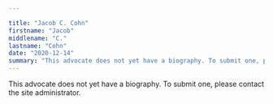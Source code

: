 ```yaml
---

title: "Jacob C. Cohn"
firstname: "Jacob"
middlename: "C."
lastname: "Cohn"
date: "2020-12-14"
summary: "This advocate does not yet have a biography. To submit one, please contact the site administrator."
---
```

This advocate does not yet have a biography. To submit one, please contact the site administrator.

